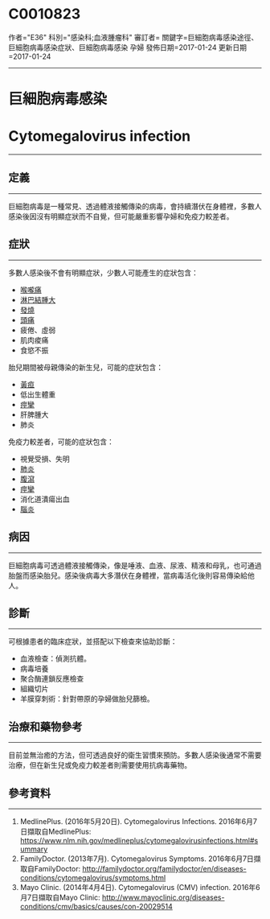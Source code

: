 # C0010823
作者="E36"
科別="感染科;血液腫瘤科"
審訂者=
關鍵字=巨細胞病毒感染途徑、巨細胞病毒感染症狀、巨細胞病毒感染 孕婦
發佈日期=2017-01-24
更新日期=2017-01-24

----------
# 巨細胞病毒感染
# Cytomegalovirus infection
----------
## 定義
----------

巨細胞病毒是一種常見、透過體液接觸傳染的病毒，會持續潛伏在身體裡，多數人感染後因沒有明顯症狀而不自覺，但可能嚴重影響孕婦和免疫力較差者。 

## 症狀
----------

多數人感染後不會有明顯症狀，少數人可能產生的症狀包含：

- [喉嚨痛](C0242429)
- [淋巴結腫大](C0497156)
- [發燒](C0015967)
- [頭痛](C0018681)
- 疲倦、虛弱
- 肌肉痠痛
- 食慾不振 

胎兒期間被母親傳染的新生兒，可能的症狀包含：

- [黃疸](C0022346)
- 低出生體重
- [痙攣](C0037763-01)
- 肝脾腫大
- 肺炎 

免疫力較差者，可能的症狀包含：

- 視覺受損、失明
- [肺炎](C0032285)
- [腹瀉](C0011991-01)
- [痙攣](C0037763-01)
- 消化道潰瘍出血
- [腦炎](C0014038)
## 病因
----------

巨細胞病毒可透過體液接觸傳染，像是唾液、血液、尿液、精液和母乳，也可通過胎盤而感染胎兒。感染後病毒大多潛伏在身體裡，當病毒活化後則容易傳染給他人。 

## 診斷
----------

可根據患者的臨床症狀，並搭配以下檢查來協助診斷：

- 血液檢查：偵測抗體。
- 病毒培養
- 聚合酶連鎖反應檢查
- 組織切片
- 羊膜穿刺術：針對帶原的孕婦做胎兒篩檢。
## 治療和藥物參考
----------

目前並無治癒的方法，但可透過良好的衛生習慣來預防。多數人感染後通常不需要治療，但在新生兒或免疫力較差者則需要使用抗病毒藥物。 

## 參考資料
----------
1. MedlinePlus. (2016年5月20日). Cytomegalovirus Infections. 2016年6月7日擷取自MedlinePlus:
  https://www.nlm.nih.gov/medlineplus/cytomegalovirusinfections.html#summary
2. FamilyDoctor. (2013年7月). Cytomegalovirus Symptoms. 2016年6月7日擷取自FamilyDoctor:
  http://familydoctor.org/familydoctor/en/diseases-conditions/cytomegalovirus/symptoms.html
3. Mayo Clinic. (2014年4月4日). Cytomegalovirus (CMV) infection. 2016年6月7日擷取自Mayo Clinic:
  http://www.mayoclinic.org/diseases-conditions/cmv/basics/causes/con-20029514

